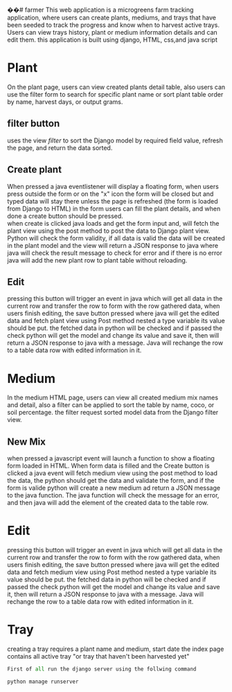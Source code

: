 ��# farmer
This web application is a microgreens farm tracking application, where users can create plants, mediums, and trays that have been seeded to track the progress and know when to harvest active trays. Users can view trays history, plant or medium information details and can edit them.
this application is built using django, HTML, css,and java script

# Plant
On the plant page, users can view created plants detail table, also users can use the filter form to search for specific plant name or sort plant table order by name, harvest days, or output grams.
## filter button 
uses the view *filter* to sort the Django model by required field value, refresh the page, and return the data sorted.
## Create plant 
When pressed a java eventlistener will display a floating form, when users press outside the form or on the "x" icon the form will be closed but and typed data will stay there unless the page is refreshed (the form is loaded from Django to HTML) in the form users can fill the plant details, and when done a create button should be pressed.  
when create is clicked java loads and get the form input and, will fetch the plant view using the post method to post the data to Django plant view. Python will check the form validity, if all data is valid the data will be created in the plant model and the view will return a JSON response to java where java will check the result message to check for error and if there is no error java will add the new plant row to plant table without reloading.

## Edit
pressing this button will trigger an event in java which will get all data in the current row and transfer the row to form with the row gathered data, when users finish editing, the save button pressed where java will get the edited data and fetch plant view using Post method nested a type variable its value should be put. the fetched data in python will be checked and if passed the check python will get the model and change its value and save it, then will return a JSON response to java with a message. Java will rechange the row to a table data row with edited information in it.

# Medium 
In the medium HTML page, users can view all created medium mix names and detail, also a filter can be applied to sort the table by name, coco, or soil percentage. the filter request sorted model data from the Django filter view.
## New Mix
when pressed a javascript event will launch a function to show a floating form loaded in HTML. When form data is filled and the Create button is clicked a java event will fetch medium view using the post method to load the data, the python should get the data and validate the form, and if the form is valide python will create a new medium ad return a JSON message to the java function. The java function will check the message for an error, and then java will add the element of the created data to the table row.
# Edit 
pressing this button will trigger an event in java which will get all data in the current row and transfer the row to form with the row gathered data, when users finish editing, the save button pressed where java will get the edited data and fetch medium view using Post method nested a type variable its value should be put. the fetched data in python will be checked and if passed the check python will get the model and change its value and save it, then will return a JSON response to java with a message. Java will rechange the row to a table data row with edited information in it.

# Tray 
creating a tray requires a plant name and medium, start date
the index page contains all active tray "or tray that haven't been harvested yet"





```python
First of all run the django server using the follwing command

python manage runserver
```
#

